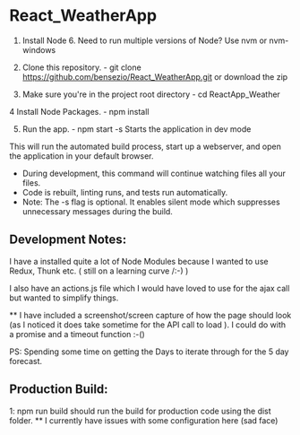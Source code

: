 # React_WeatherApp

1. Install Node 6. Need to run multiple versions of Node? Use nvm or nvm-windows

2. Clone this repository. - git clone https://github.com/bensezio/React_WeatherApp.git or download the zip

3. Make sure you're in the project root directory - cd ReactApp_Weather

4   Install Node Packages. - npm install

5.  Run the app. - npm start -s Starts the application in dev mode

This will run the automated build process, start up a webserver, and open the application in your default browser. 
- During development, this command will continue watching files all your files. 
- Code is rebuilt, linting runs, and tests run automatically. 
- Note: The -s flag is optional. It enables silent mode which suppresses unnecessary messages during the build.
    
Development Notes:
------------------

I have a installed quite a lot of Node Modules because I wanted to use Redux, Thunk etc. ( still on a learning curve /:-) )

I also have an actions.js file which I would have loved to use for the ajax call but wanted to simplify things.

** I have included a screenshot/screen capture of how the page should look (as I noticed it does take sometime for the API call to load ). I could do with a promise and a timeout function :-()

PS: Spending some time on getting the Days to iterate through for the 5 day forecast.


Production Build:
------------------

1: npm run build should run the build for production code using the dist folder. 
** I currently have issues with some configuration here (sad face)